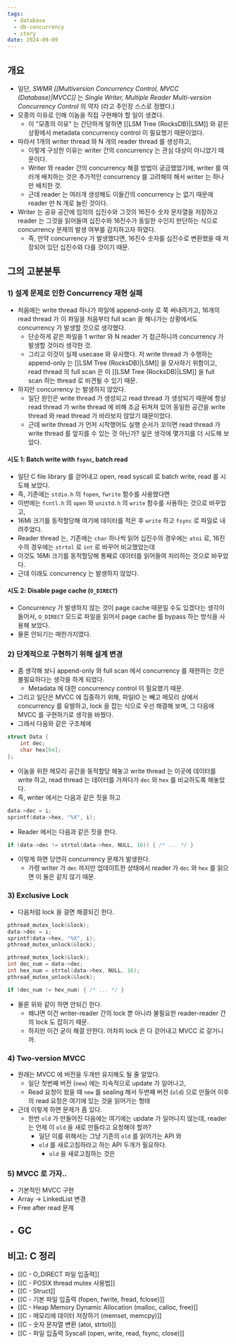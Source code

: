 ```yaml
---
tags:
  - database
  - db-concurrency
  - story
date: 2024-09-09
---
```

## 개요

- 일단, *SWMR [[Multiversion Concurrency Control, MVCC (Database)|MVCC]]* 는 *Single Writer, Multiple Reader Multi-version Concurrency Control* 의 약자 (라고 주인장 스스로 정했다.)
- 모종의 이유로 인해 이놈을 직접 구현해야 할 일이 생겼다.
	- 이 "모종의 이유" 는 간단하게 말하면 [[LSM Tree (RocksDB)|LSM]] 와 같은 상황에서 metadata concurrency control 이 필요했기 때문이었다.
- 따라서 1개의 writer thread 와 N 개의 reader thread 를 생성하고,
	- 이렇게 구성한 이유는 writer 간의 concurrency 는 관심 대상이 아니었기 때문이다.
	- Writer 와 reader 간의 concurrency 해결 방법이 궁금했었기에, writer 를 여러개 배치하는 것은 추가적인 concurrency 를 고려해야 해서 writer 는 하나만 배치한 것.
	- 근데 reader 는 여러개 생성해도 이들간의 concurrency 는 없기 때문에 reader 만 N 개로 늘린 것이다.
- Writer 는 공유 공간에 임의의 십진수와 그것의 16진수 숫자 문자열을 저장하고 reader 는 그것을 읽어들여 십진수와 16진수가 동일한 수인지 판단하는 식으로 concurrency 문제의 발생 여부를 감지하고자 하였다.
	- 즉, 만약 concurrency 가 발생했다면, 16진수 숫자를 십진수로 변환했을 때 저장되어 있던 십진수와 다를 것이기 때문.

## 그의 고분분투

### 1) 설계 문제로 인한 Concurrency 재현 실패

- 처음에는 write thread 하나가 파일에 append-only 로 쭉 써내려가고, 16개의 read thread 가 이 파일을 처음부터 full scan 을 해나가는 상황에서도 concurrency 가 발생할 것으로 생각했다.
	- 단순하게 같은 파일을 1 writer 와 N reader 가 접근하니까 concurrency 가 발생할 것이라 생각한 것.
	- 그리고 이것이 실제 usecase 와 유사했다. 저 write thread 가 수행하는 append-only 는 [[LSM Tree (RocksDB)|LSM]] 을 모사하기 위함이고, read thread 의 full scan 은 이 [[LSM Tree (RocksDB)|LSM]] 을 full scan 하는 thread 로 비견될 수 있기 때문.
- 하지만 concurrency 는 발생하지 않았다.
	- 일단 원인은 write thread 가 생성되고 read thread 가 생성되기 때문에 항상 read thread 가 write thread 에 비해 조금 뒤쳐져 있어 동일한 공간을 write thread 와 read thread 가 바라보지 않았기 떄문이었다.
	- 근데 write thread 가 먼저 시작했어도 실행 순서가 꼬이면 read thread 가 write thread 를 앞지를 수 있는 것 아닌가? 싶은 생각에 몇가지를 더 시도해 보았다.

#### 시도 1: Batch write with `fsync`, batch read

- 일단 C file library 를 걷어내고 open, read syscall 로 batch write, read 를 시도해 보았다.
- 즉, 기존에는 `stdio.h` 의 `fopen`, `fwrite` 함수를 사용했다면
- 이번에는 `fcntl.h` 의 `open` 와 `unistd.h` 의 `write` 함수를 사용하는 것으로 바꾸었고,
- 16Mi 크기를 동적할당해 여기에 데이터를 적은 후 `write` 하고 `fsync` 로 파일로 내려주었다.
- Reader thread 는, 기존에는 `char` 하나씩 읽어 십진수의 경우에는 `atoi` 로, 16진수의 경우에는 `strtol` 로 `int` 로 바꾸어 비교했었는데
- 이것도 16Mi 크기를 동적할당해 통째로 데이터를 읽어들여 처리하는 것으로 바꾸었다.
- 근데 이래도 concurrency 는 발생하지 않았다.

#### 시도 2: Disable page cache (`O_DIRECT`)

- Concurrency 가 발생하지 않는 것이 page cache 때문일 수도 있겠다는 생각이 들어서, `O_DIRECT` 모드로 파일을 읽어서 page cache 를 bypass 하는 방식을 사용해 보았다.
- 물론 안되기는 매한가지였다.

### 2) 단계적으로 구현하기 위해 설계 변경

- 좀 생각해 보니 append-only 와 full scan 에서 concurrency 를 재현하는 것은 불필요하다는 생각을 하게 되었다.
	- Metadata 에 대한 concurrency control 이 필요했기 때문.
- 그리고 일단은 MVCC 에 집중하기 위해, 파일IO 는 빼고 메모리 상에서 concurrency 를 유발하고, lock 을 잡는 식으로 우선 해결해 보며, 그 다음에 MVCC 를 구현하기로 생각을 바꿨다.
- 그래서 다음와 같은 구조체에

```c
struct Data {
	int dec;
	char hex[64];
};
```

- 이놈을 위한 메모리 공간을 동적할당 해놓고 write thread 는 이곳에 데이터를 write 하고, read thread 는 데이터를 가져다가 `dec` 와 `hex` 를 비교하도록 해놓았다.
- 즉, writer 에서는 다음과 같은 짓을 하고

```c
data->dec = i;
sprintf(data->hex, "%X", i);
```

- Reader 에서는 다음과 같은 짓을 한다.

```c
if (data->dec != strtol(data->hex, NULL, 16)) { /* ... */ }
```

- 이렇게 하면 당연히 concurrency 문제가 발생한다.
	- 가령 writer 가 `dec` 까지만 업데이트한 상태에서 reader 가 `dec` 와 `hex` 를 읽으면 이 둘은 같지 않기 때문.

### 3) Exclusive Lock

- 다음처럼 lock 을 걸면 해결되긴 한다.

```c title="writer.c"
pthread_mutex_lock(&lock);
data->dec = i;
sprintf(data->hex, "%X", i);
pthread_mutex_unlock(&lock);
```

```c title="reader.c"
pthread_mutex_lock(&lock);
int dec_num = data->dec;
int hex_num = strtol(data->hex, NULL, 16);
pthread_mutex_unlock(&lock);

if (dec_num != hex_num) { /* ... */ }
```

- 물론 위와 같이 하면 안되긴 한다.
	- 왜냐면 이건 writer-reader 간의 lock 뿐 아니라 불필요한 reader-reader 간의 lock 도 잡히기 때문.
	- 하지만 이건 굳이 해결 안한다. 어차피 lock 은 다 걷어내고 MVCC 로 갈거니까.

### 4) Two-version MVCC

- 원래는 MVCC 에 버전을 두개만 유지해도 될 줄 알았다.
	- 일단 첫번째 버전 (`new`) 에는 지속적으로 update 가 일어나고,
	- Read 요청이 왔을 때 `new` 를 sealing 해서 두번째 버전 (`old`) 으로 만들어 이후의 read 요청은 여기에 있는 것을 읽어가는 형태
- 근데 이렇게 하면 문제가 좀 있다.
	- 한번 `old` 가 만들어진 다음에는 여기에는 update 가 일어나지 않는데, reader 는 언제 이 `old` 을 새로 만들라고 요청해야 할까?
		- 일단 이를 위해서는 그냥 기존의 `old` 를 읽어가는 API 와
		- `old` 를 새로고침하라고 하는 API 두개가 필요하다.
			- `old` 을 새로고침하는 것은

### 5) MVCC 로 가자..

- 기본적인 MVCC 구현
- Array -> LinkedList 변경
- Free after read 문제
- GC
	- 

## 비고: C 정리

- [[C - O_DIRECT 파일 입출력]]
- [[C - POSIX thread mutex 사용법]]
- [[C - Struct]]
- [[C - 기본 파일 입출력 (fopen, fwrite, fread, fclose)]]
- [[C - Heap Memory Dynamic Allocation (malloc, calloc, free)]]
- [[C - 메모리에 데이터 저장하기 (memset, memcpy)]]
- [[C - 숫자 문자열 변환 (atoi, strtol)]]
- [[C - 파일 입출력 Syscall (open, write, read, fsync, close)]]